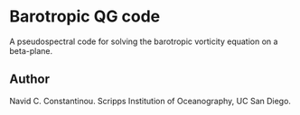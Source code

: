 Barotropic QG code
==================

A pseudospectral code for solving the barotropic vorticity equation on a beta-plane.

Author
------
Navid C. Constantinou. Scripps Institution of Oceanography, UC San Diego.

